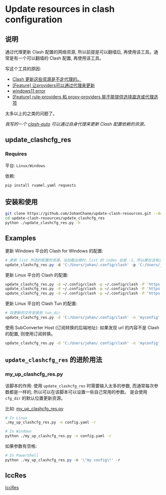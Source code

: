 # Update resources in clash configuration

## 说明

通过代理更新 Clash 配置的网络资源, 所以前提是可以翻墙后, 再使用该工具。通常是有一个可以翻墙的 Clash 配置, 再使用该工具。

写这个工具的原因:

-   [Clash 更新这些资源是不走代理的。](https://github.com/Dreamacro/clash/issues/2368)
-   [[Feature] 让providers可以通过代理来更新](https://github.com/Dreamacro/clash/issues/2046)
-   [windows11 error](https://github.com/Fndroid/clash_for_windows_pkg/issues/2384)
-   [[Feature] rule-providers 和 proxy-providers 能不能提供选择直连或代理选项](https://github.com/Dreamacro/clash/issues/1385)

太多以上的之类的问题了。

*我写的一个 [clash-auto](https://github.com/JohanChane/clash-auto) 可以通过自身代理来更新 Clash 配置依赖的资源。*

## update_clashcfg_res

### Requires

平台: `Linux/Windows`

依赖: 

```sh
pip install ruamel.yaml requests
```

## 安装和使用

```sh
git clone https://github.com/JohanChane/update-clash-resources.git --depth 1
cd update-clash-resources/update_clashcfg_res
python ./update_clashcfg_res.py -h
```

## Examples

更新 Windows 平台的 Clash for Windows 的配置:

```PowerShell
# 更新 list 所选的配置的资源。当加载出错时，list 的 index 会是 -1，所以要在没有出错前，运行该程序。
update_clashcfg_res.py -d 'C:/Users/johan/.config/clash' -p 'C:/Users/johan/.config/clash/profiles' -P 'https://127.0.0.1:7890' --is-cfw -n 'config.yaml' -r
```

更新 Linux 平台的 Clash 的配置:

```sh
update_clashcfg_res.py -d ~/.config/clash -p ~/.config/clash -P 'https://127.0.0.1:7890' -n 'config.yaml' -r
update_clashcfg_res.py -d ~/.config/clash -p ~/.config/clash -P 'https://127.0.0.1:7890' -n 'config.yaml' -u '<url>' -r
update_clashcfg_res.py -d ~/.config/clash -p ~/.config/clash -P 'https://127.0.0.1:7890' -n 'config.yaml' -u '$(cat ~/.config/clash_tun/config_url)' -r
```

更新 Linux 平台的 Clash Tun 的配置:

```sh
# 将更新的文件安装到 tun_dir
update_clashcfg_res.py -d 'C:/Users/johan/.config/clash' -n 'myconfig' -P 'https://127.0.0.1:7890' -T '/srv/clash' -r
```

使用 SubConverter Host (订阅转换的后端地址): 如果发现 url 的内容不是 Clash 的配置, 则使用订阅转换。

```sh
update_clashcfg_res.py -d 'C:/Users/johan/.config/clash' -n 'myconfig' -P 'https://127.0.0.1:7890' -H 'sub.xeton.dev' -r
```

## `update_clashcfg_res` 的进阶用法

### my_up_clashcfg_res.py

该脚本的作用: 使用 `update_clashcfg_res` 时需要输入太多的参数, 而通常每次参数都是一样的, 所以可以在该脚本可以设置一些自己常用的参数。
是会使用 `cfg_dir` 的默认位置更新资源。

比如: [my_up_clashcfg_res.py](./my_up_clashcfg_res.py)

```sh
# In Linux
./my_up_clashcfg_res.py -n config.yaml -r

# In Windows
python ./my_up_clashcfg_res.py -n config.yaml -r
```

如果参数有空格:

```PowerShell
# In PowerShell
python ./my_up_clashcfg_res.py -n '\"my config\"' -r
```

## IccRes

[IccRes](https://github.com/JohanChane/IccRes)
